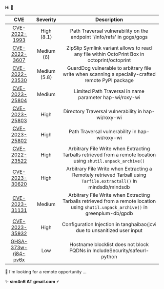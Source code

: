 Hi 👋

| CVE 	| Severity 	| Description 	|
|:---:	|:--------:	|:-----------:	|
|   [CVE-2022-1993](https://github.com/advisories/GHSA-6vcc-v9vw-g2x5)   	|      High (8.1)      	|        Path Traversal vulnerability on the endpoint '/info/refs' in gogs/gogs       	|
|   [CVE-2022-3607](https://huntr.dev/bounties/2d1db3c9-93e8-4902-a55b-5ea53c22aa11/)   	|      Medium (6)      	|      ZipSlip Symlink variant allows to read any file within OctoPrint Box in octoprint/octoprint         	|
|  [CVE-2022-23530](https://github.com/advisories/GHSA-78m5-jpmf-ch7v)   	|      Medium (5.8)    	|      GuardDog vulnerable to arbitrary file write when scanning a specially-crafted remote PyPI package       	|    
|  [CVE-2023-25804](https://github.com/hap-wi/roxy-wi/security/advisories/GHSA-69j6-crq8-rrhv)   	|     Medium     	|     Limited Path Traversal in name parameter hap-wi/roxy-wi        	|
|  [CVE-2023-25803](https://github.com/hap-wi/roxy-wi/security/advisories/GHSA-cv9w-j9gh-5j3w)   	|    High    	|        Directory Traversal vulnerability in hap-wi/roxy-wi       	|
|  [CVE-2023-25802](https://github.com/hap-wi/roxy-wi/security/advisories/GHSA-qcmp-q5h3-784m)   	|     High     	|      Path Traversal vulnerability in hap-wi/roxy-wi         	|
|   [CVE-2022-23522](https://github.com/mindsdb/mindsdb/security/advisories/GHSA-7x45-phmr-9wqp)  	|    High      	|        Arbitrary File Write when Extracting Tarballs retrieved from a remote location using `shutil.unpack_archive()`       	|
|   [CVE-2023-30620](https://github.com/mindsdb/mindsdb/security/advisories/GHSA-2g5w-29q9-w6hx)  	|    High      	|         Arbitrary File Write when Extracting a Remotely retrieved Tarball using `Tarfile.extractall()` in mindsdb/mindsdb        	|
|   [CVE-2023-31131](https://github.com/greenplum-db/gpdb/security/advisories/GHSA-hgm9-2q42-c7f3)  	|    Medium      	|     Arbitrary File Write when Extracting Tarballs retrieved from a remote location using `shutil.unpack_archive()` in greenplum-db/gpdb        	|
|   [CVE-2023-35932](https://github.com/tanghaibao/jcvi/security/advisories/GHSA-x49m-3cw7-gq5q)  	|    High      	|    Configuration Injection in tanghaibao/jcvi due to unsanitized user input     	|
|   [GHSA-373w-rj84-pv6x](https://github.com/IncludeSecurity/safeurl-python/security/advisories/GHSA-373w-rj84-pv6x)  	|    Low    	|    Hostname blocklist does not block FQDNs in IncludeSecurity/safeurl-python 	|



 💬 I'm looking for a remote opportunity ...
 
 ✨ **sim4n6 AT gmail.com** ⚡
 
 
